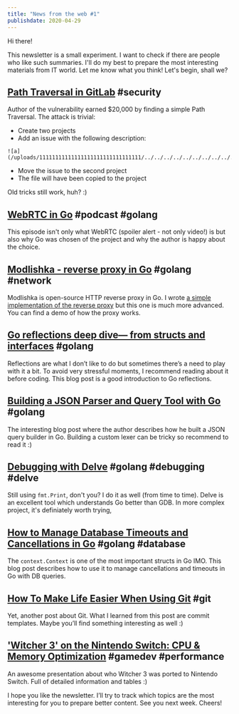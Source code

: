 ```yaml
---
title: "News from the web #1"
publishdate: 2020-04-29
---
```


Hi there!

This newsletter is a small experiment. I want to check if there are people who like such summaries. I'll do my best to prepare the most interesting materials from IT world. Let me know what you think! Let's begin, shall we?

## [Path Traversal in GitLab](https://bit.ly/3aNsohp) #security

Author of the vulnerability earned \$20,000 by finding a simple Path Traversal. The attack is trivial:

-   Create two projects
-   Add an issue with the following description:

```
![a](/uploads/11111111111111111111111111111111/../../../../../../../../../../../../../../etc/passwd)
```

-   Move the issue to the second project
-   The file will have been copied to the project

Old tricks still work, huh? :)

## [WebRTC in Go](https://bit.ly/2Yfob3h) #podcast #golang

This episode isn't only what WebRTC (spoiler alert - not only video!) is but also why Go was chosen of the project and why the author is happy about the choice.

## [Modlishka - reverse proxy in Go](https://bit.ly/3aNrbGK) #golang #network

Modlishka is open-source HTTP reverse proxy in Go. I wrote [a simple implementation of the reverse proxy](https://developer20.com/writing-proxy-in-go/) but this one is much more advanced. You can find a demo of how the proxy works.

## [Go reflections deep dive— from structs and interfaces](https://bit.ly/2xiBW69) #golang

Reflections are what I don’t like to do but sometimes there’s a need to play with it a bit. To avoid very stressful moments, I recommend reading about it before coding. This blog post is a good introduction to Go reflections.

## [Building a JSON Parser and Query Tool with Go](https://bit.ly/2zAKw0N) #golang

The interesting blog post where the author describes how he built a JSON query builder in Go. Building a custom lexer can be tricky so recommend to read it :)

## [Debugging with Delve](https://bit.ly/2Si1szX) #golang #debugging #delve

Still using `fmt.Print`, don't you? I do it as well (from time to time). Delve is an excellent tool which understands Go better than GDB. In more complex project, it's definiately worth trying,

## [How to Manage Database Timeouts and Cancellations in Go](https://bit.ly/2yQV63t) #golang #database

The `context.Context` is one of the most important structs in Go IMO. This blog post describes how to use it to manage cancellations and timeouts in Go with DB queries.

## [How To Make Life Easier When Using Git](https://bit.ly/3f7eavd) #git

Yet, another post about Git. What I learned from this post are commit templates. Maybe you’ll find something interesting as well :)

## ['Witcher 3' on the Nintendo Switch: CPU & Memory Optimization](https://bit.ly/3d0fqxY) #gamedev #performance

An awesome presentation about who Witcher 3 was ported to Nintendo Switch. Full of detailed information and tables :)

I hope you like the newsletter. I’ll try to track which topics are the most interesting for you to prepare better content. See you next week. Cheers!
